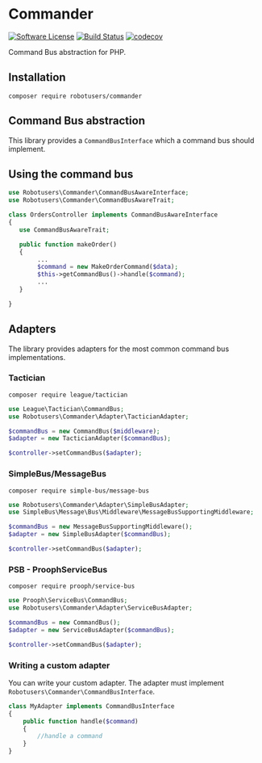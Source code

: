 # Commander
[![Software License](https://img.shields.io/badge/license-MIT-brightgreen.svg)](LICENSE)
[![Build Status](https://travis-ci.org/robotusers/commander.svg?branch=master)](https://travis-ci.org/robotusers/commander)
[![codecov](https://codecov.io/gh/robotusers/commander/branch/master/graph/badge.svg)](https://codecov.io/gh/robotusers/commander)

Command Bus abstraction for PHP.

## Installation

```
composer require robotusers/commander
```

## Command Bus abstraction

This library provides a `CommandBusInterface` which a command bus should implement.

## Using the command bus

```php
use Robotusers\Commander\CommandBusAwareInterface;
use Robotusers\Commander\CommandBusAwareTrait;

class OrdersController implements CommandBusAwareInterface
{
   use CommandBusAwareTrait;

   public function makeOrder()
   {
        ...
        $command = new MakeOrderCommand($data);
        $this->getCommandBus()->handle($command);
        ...
   }

}
```

## Adapters

The library provides adapters for the most common command bus implementations.

### Tactician

```
composer require league/tactician
```

```php
use League\Tactician\CommandBus;
use Robotusers\Commander\Adapter\TacticianAdapter;

$commandBus = new CommandBus($middleware);
$adapter = new TacticianAdapter($commandBus);

$controller->setCommandBus($adapter);
```

### SimpleBus/MessageBus

```
composer require simple-bus/message-bus
```

```php
use Robotusers\Commander\Adapter\SimpleBusAdapter;
use SimpleBus\Message\Bus\Middleware\MessageBusSupportingMiddleware;

$commandBus = new MessageBusSupportingMiddleware();
$adapter = new SimpleBusAdapter($commandBus);

$controller->setCommandBus($adapter);
```

### PSB - ProophServiceBus

```
composer require prooph/service-bus
```

```php
use Prooph\ServiceBus\CommandBus;
use Robotusers\Commander\Adapter\ServiceBusAdapter;

$commandBus = new CommandBus();
$adapter = new ServiceBusAdapter($commandBus);

$controller->setCommandBus($adapter);
```

### Writing a custom adapter

You can write your custom adapter. The adapter must implement `Robotusers\Commander\CommandBusInterface`.

```php
class MyAdapter implements CommandBusInterface
{
    public function handle($command)
    {
        //handle a command
    }
}
```